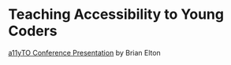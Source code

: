 # Teaching Accessibility to Young Coders

[a11yTO Conference Presentation](a11yTO_Conference_Presentation.md) by Brian Elton